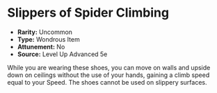 # Slippers of Spider Climbing

- **Rarity:** Uncommon
- **Type:** Wondrous Item
- **Attunement:** No
- **Source:** Level Up Advanced 5e

While you are wearing these shoes, you can move on walls and upside down on ceilings without the use of your hands, gaining a climb speed equal to your Speed. The shoes cannot be used on slippery surfaces.

